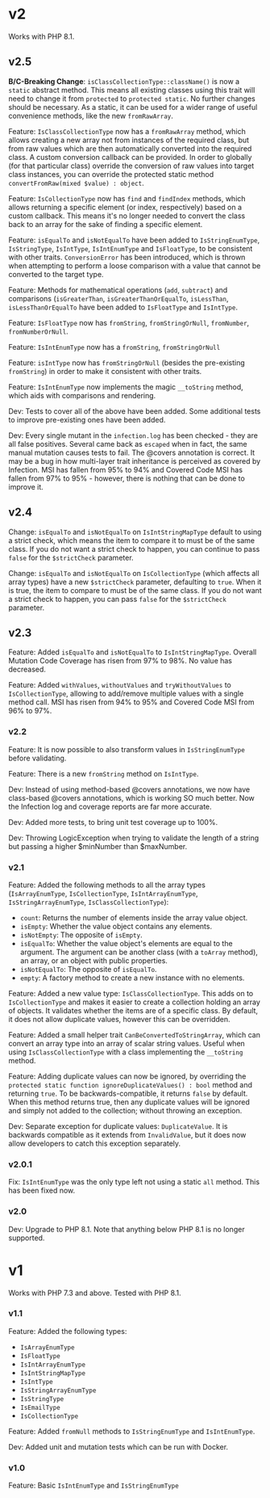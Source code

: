# v2

Works with PHP 8.1.

## v2.5

**B/C-Breaking Change**: `isClassCollectionType::className()` is now a `static` abstract method. This means all existing classes using this trait will need to change it from `protected` to `protected static`. No further changes should be necessary.
As a static, it can be used for a wider range of useful convenience methods, like the new `fromRawArray`.

Feature: `IsClassCollectionType` now has a `fromRawArray` method, which allows creating a new array not from instances of the required class, but from raw values which are then automatically converted into the required class. A custom conversion callback can be provided. In order to globally (for that particular class) override the conversion of raw values into target class instances, you can override the protected static method `convertFromRaw(mixed $value) : object`.

Feature: `IsCollectionType` now has `find` and `findIndex` methods, which allows returning a specific element (or index, respectively) based on a custom callback. This means it's no longer needed to convert the class back to an array for the sake of finding a specific element.

Feature: `isEqualTo` and `isNotEqualTo` have been added to `IsStringEnumType`, `IsStringType`, `IsIntType`, `IsIntEnumType` and `IsFloatType`, to be consistent with other traits. `ConversionError` has been introduced, which is thrown when attempting to perform a loose comparison with a value that cannot be converted to the target type.

Feature: Methods for mathematical operations (`add`, `subtract`) and comparisons (`isGreaterThan`, `isGreaterThanOrEqualTo`, `isLessThan`, `isLessThanOrEqualTo` have been added to `IsFloatType` and `IsIntType`.

Feature: `IsFloatType` now has `fromString`, `fromStringOrNull`, `fromNumber`, `fromNumberOrNull`.

Feature: `IsIntEnumType` now has a `fromString`, `fromStringOrNull`

Feature: `isIntType` now has `fromStringOrNull` (besides the pre-existing `fromString`) in order to make it consistent with other traits.

Feature: `IsIntEnumType` now implements the magic `__toString` method, which aids with comparisons and rendering.

Dev: Tests to cover all of the above have been added. Some additional tests to improve pre-existing ones have been added. 

Dev: Every single mutant in the `infection.log` has been checked - they are all false positives. Several came back as `escaped` when in fact, the same manual mutation causes tests to fail. The @covers annotation is correct. It may be a bug in how multi-layer trait inheritance is perceived as covered by Infection. MSI has fallen from 95% to 94% and Covered Code MSI has fallen from 97% to 95% - however, there is nothing that can be done to improve it.


## v2.4

Change: `isEqualTo` and `isNotEqualTo` on `IsIntStringMapType` default to using a strict check, which means the item to compare it to must be of the same class. If you do not want a strict check to happen, you can continue to pass `false` for the `$strictCheck` parameter.

Change: `isEqualTo` and `isNotEqualTo` on `IsCollectionType` (which affects all array types) have a new `$strictCheck` parameter, defaulting to `true`. When it is true, the item to compare to must be of the same class. If you do not want a strict check to happen, you can pass `false` for the `$strictCheck` parameter.


## v2.3

Feature: Added `isEqualTo` and `isNotEqualTo` to `IsIntStringMapType`.
Overall Mutation Code Coverage has risen from 97% to 98%. No value has decreased.

Feature: Added `withValues`, `withoutValues` and `tryWithoutValues` to `IsCollectionType`, allowing to add/remove multiple values with a single method call. MSI has risen from 94% to 95% and Covered Code MSI from 96% to 97%.


### v2.2

Feature: It is now possible to also transform values in `IsStringEnumType` before validating.

Feature: There is a new `fromString` method on `IsIntType`.

Dev: Instead of using method-based @covers annotations, we now have class-based @covers annotations, which is working SO much better. Now the Infection log and coverage reports are far more accurate.

Dev: Added more tests, to bring unit test coverage up to 100%.

Dev: Throwing LogicException when trying to validate the length of a string but passing a higher $minNumber than $maxNumber.


### v2.1

Feature: Added the following methods to all the array types (`IsArrayEnumType`, `IsCollectionType`, `IsIntArrayEnumType`, `IsStringArrayEnumType`, `IsClassCollectionType`):
- `count`: Returns the number of elements inside the array value object.
- `isEmpty`: Whether the value object contains any elements.
- `isNotEmpty`: The opposite of `isEmpty`.
- `isEqualTo`: Whether the value object's elements are equal to the argument. The argument can be another class (with a `toArray` method), an array, or an object with public properties.
- `isNotEqualTo`: The opposite of `isEqualTo`.
- `empty`: A factory method to create a new instance with no elements.

Feature: Added a new value type: `IsClassCollectionType`.
This adds on to `IsCollectionType` and makes it easier to create a collection holding an array of objects. It validates whether the items are of a specific class. By default, it does not allow duplicate values, however this can be overridden.

Feature: Added a small helper trait `CanBeConvertedToStringArray`, which can convert an array type into an array of scalar string values. Useful when using `IsClassCollectionType` with a class implementing the `__toString` method.

Feature: Adding duplicate values can now be ignored, by overriding the `protected static function ignoreDuplicateValues() : bool` method and returning `true`. To be backwards-compatible, it returns `false` by default.
When this method returns true, then any duplicate values will be ignored and simply not added to the collection; without throwing an exception.

Dev: Separate exception for duplicate values: `DuplicateValue`.
It is backwards compatible as it extends from `InvalidValue`, but it does now allow developers to catch this exception separately.


### v2.0.1

Fix: `IsIntEnumType` was the only type left not using a static `all` method. This has been fixed now.


### v2.0

Dev: Upgrade to PHP 8.1. Note that anything below PHP 8.1 is no longer supported.


# v1

Works with PHP 7.3 and above.
Tested with PHP 8.1.


### v1.1

Feature: Added the following types:
- `IsArrayEnumType`
- `IsFloatType`
- `IsIntArrayEnumType`
- `IsIntStringMapType`
- `IsIntType`
- `IsStringArrayEnumType`
- `IsStringType`
- `IsEmailType`
- `IsCollectionType`

Feature: Added `fromNull` methods to `IsStringEnumType` and `IsIntEnumType`.

Dev: Added unit and mutation tests which can be run with Docker.


### v1.0

Feature: Basic `IsIntEnumType` and `IsStringEnumType`